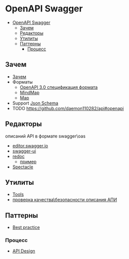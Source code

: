 # OpenAPI Swagger

- [OpenAPI Swagger](#openapi-swagger)
  - [Зачем](#зачем)
  - [Редакторы](#редакторы)
  - [Утилиты](#утилиты)
  - [Паттерны](#паттерны)
    - [Процесс](#процесс)

## Зачем

- [Зачем](https://habr.com/ru/post/434798/)
- Форматы
  - [OpenAPI 3.0 спецификация формата](https://github.com/OAI/OpenAPI-Specification/blob/master/versions/3.0.0.md)
  - [MindMap](http://openapi-map.apihandyman.io/?version=3.0)
  - [Map](http://openapi-map.apihandyman.io/)
- Support [Json Schema](jsonschema.md)
- TODO https://github.com/daemon110282/api#openapi

## Редакторы

описаний API в формате swagger\oas

- [editor.swagger.io](https://editor.swagger.io/)
- [swagger-ui](https://github.com/swagger-api/swagger-ui/)
- [redoc](https://github.com/Redocly/redoc) 
  - [пример](https://redocly.github.io/redoc/#operation/addPet)
- [Spectacle](https://apisyouwonthate.com/blog/turning-contracts-into-beautiful-documentation)

## Утилиты

- [Tools](https://openapi.tools/)
- [проверка качества\безопасности описания АПИ](https://apisecurity.io/tools/audit/)

## Паттерны

- [Best practice](https://oai.github.io/Documentation/best-practices.html)

### Процесс

- [API Design](https://medium.com/better-practices/the-ultimate-api-publishers-guide-be74a2692326)
